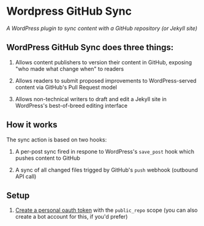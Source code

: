 # Wordpress GitHub Sync

*A WordPress plugin to sync content with a GitHub repository (or Jekyll site)*

## WordPress GitHub Sync does three things:

1. Allows content publishers to version their content in GitHub, exposing "who made what change when" to readers

2. Allows readers to submit proposed improvements to WordPress-served content via GitHub's Pull Request model

3. Allows non-technical writers to draft and edit a Jekyll site in WordPress's best-of-breed editing interface

## How it works

The sync action is based on two hooks:

1. A per-post sync fired in respone to WordPress's `save_post` hook which pushes content to GitHub

2. A sync of all changed files trigged by GitHub's `push` webhook (outbound API call)

## Setup

1. [Create a personal oauth token](https://github.com/settings/tokens/new) with the `public_repo` scope (you can also create a bot account for this, if you'd prefer)
